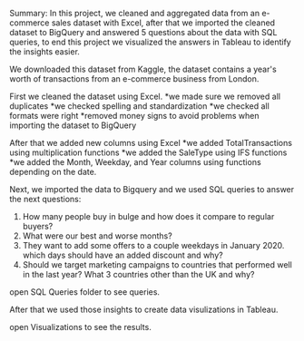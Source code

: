 Summary:
In this project, we cleaned and aggregated data from an e-commerce sales dataset with Excel, after that we imported the cleaned dataset to BigQuery and answered 5 questions about the data with SQL queries, to end this project we visualized the answers in Tableau to identify the insights easier.

We downloaded this dataset from Kaggle, the dataset contains a year's worth of transactions from an e-commerce business from London.

First we cleaned the dataset using Excel.
*we made sure we removed all duplicates
*we checked spelling and standardization
*we checked all formats were right
*removed money signs to avoid problems when importing the dataset to BigQuery

After that we added new columns using Excel
*we added TotalTransactions using multiplication functions
*we added the SaleType using IFS functions
*we added the Month, Weekday, and Year columns using functions depending on the date.

Next, we imported the data to Bigquery and we used SQL queries to answer the next questions:
1.	How many people buy in bulge and how does it compare to regular buyers?
2.	What were our best and worse months?
3.	They want to add some offers to a couple weekdays in January 2020.  which days should have an added discount and why?
4.	Should we target marketing campaigns to countries that performed well in the last year? What 3 countries other than the UK and why?

open SQL Queries folder to see queries.

After that we used those insights to create data visulizations in Tableau.

open Visualizations to see the results.
